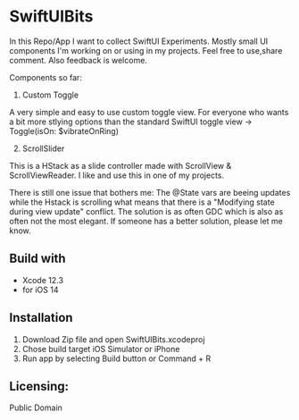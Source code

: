 # SwiftUIBits
In this Repo/App I want to collect SwiftUI Experiments.
Mostly small UI components I'm working on or using in my projects.
Feel free to use,share comment. Also feedback is welcome.

Components so far:

1. Custom Toggle

A very simple and easy to use custom toggle view.
For everyone  who wants a bit more stlying options than the standard SwiftUI toggle view -> Toggle(isOn: $vibrateOnRing)

2. ScrollSlider

This is a HStack as a slide controller made with ScrollView & ScrollViewReader.
I like and use this in one of my projects.  

There is still one issue that bothers me:
The @State vars are beeing updates while the Hstack is scrolling what means that 
there is a "Modifying state during view update" conflict. The solution is as often
GDC which is also as often not the most elegant. If someone has a better solution, please let me know.


## Build with
* Xcode 12.3
* for iOS 14

## Installation
1. Download Zip file and open SwiftUIBits.xcodeproj
2. Chose build target iOS Simulator or iPhone
3. Run app by selecting Build button or Command + R

## Licensing:
Public Domain

